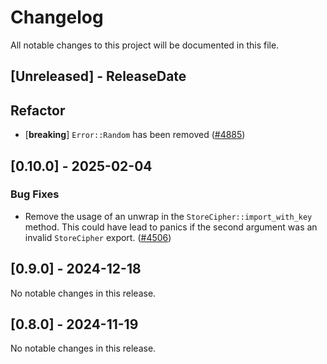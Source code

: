 # Changelog

All notable changes to this project will be documented in this file.

<!-- next-header -->

## [Unreleased] - ReleaseDate

## Refactor

- [**breaking**] `Error::Random` has been removed
  ([#4885](https://github.com/matrix-org/matrix-rust-sdk/pull/4885))

## [0.10.0] - 2025-02-04

### Bug Fixes

- Remove the usage of an unwrap in the `StoreCipher::import_with_key` method.
  This could have lead to panics if the second argument was an invalid
  `StoreCipher` export.
  ([#4506](https://github.com/matrix-org/matrix-rust-sdk/pull/4506))

## [0.9.0] - 2024-12-18

No notable changes in this release.

## [0.8.0] - 2024-11-19

No notable changes in this release.
